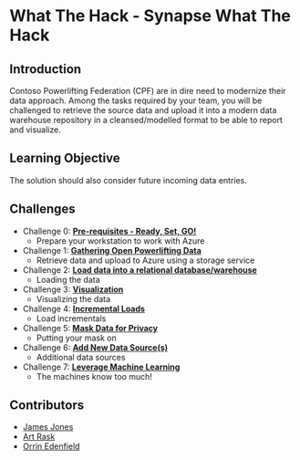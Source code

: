 # What The Hack - Synapse What The Hack

## Introduction
Contoso Powerlifting Federation (CPF) are in dire need to modernize their data approach. Among the tasks required by your team, you will be challenged to retrieve the source data and upload it into a modern data warehouse repository in a cleansed/modelled format to be able to report and visualize. 

## Learning Objective
The solution should also consider future incoming data entries.  

## Challenges
- Challenge 0: **[Pre-requisites - Ready, Set, GO!](Student/00-prereqs.md)**
   - Prepare your workstation to work with Azure
- Challenge 1:  **[Gathering Open Powerlifting Data](Student/01-data-gathering.md)**
   - Retrieve data and upload to Azure using a storage service
- Challenge 2:  **[Load data into a relational database/warehouse](Student/02-load-data.md)**
   - Loading the data
- Challenge 3:  **[Visualization](Student/03-visualization.md)**
   - Visualizing the data
- Challenge 4:  **[Incremental Loads](Student/04-incrementals.md)**
   - Load incrementals
- Challenge 5:  **[Mask Data for Privacy](Student/05-data-masking.md)**
   - Putting your mask on
 - Challenge 6: **[Add New Data Source(s)](Student/06-new-data.md)**
   - Additional data sources
- Challenge 7:  **[Leverage Machine Learning](Student/07-ml.md)**
   - The machines know too much!

## Contributors
- [James Jones](https://github.com/JamJarchitect/)
- [Art Rask](https://github.com/artraskmsft)
- [Orrin Edenfield](https://github.com/OrrinEdenfield)